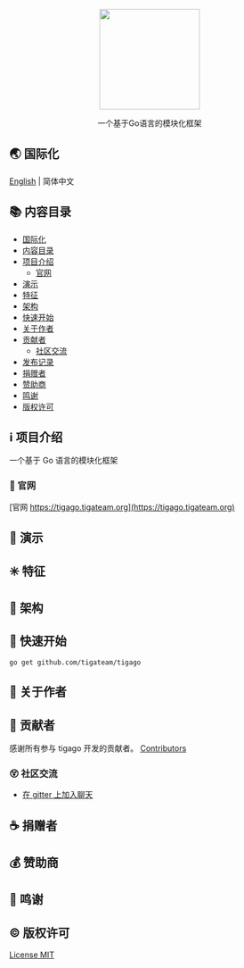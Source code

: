 <!-- # README -->
<p align="center">
   <img src="https://cdn.jsdelivr.net/gh/misitebao/CDN@master/gravatar_tigateam.png" width="180" height="180"/><br/>
</p>
<p align="center">
一个基于Go语言的模块化框架
</p>

<span id="nav-1"></span>

## 🌏 国际化

[English](README.md) | 简体中文

<span id="nav-2"></span>

## 📚 内容目录

- [国际化](#nav-1)
- [内容目录](#nav-2)
- [项目介绍](#nav-3)
  - [官网](#nav-3-1)
- [演示](#nav-4)
- [特征](#nav-5)
- [架构](#nav-6)
- [快速开始](#nav-7)
- [关于作者](#nav-8)
- [贡献者](#nav-9)
  - [社区交流](#nav-9-1)
- [发布记录](CHANGE.md)
- [捐赠者](#nav-11)
- [赞助商](#nav-12)
- [鸣谢](#nav-13)
- [版权许可](#nav-14)

<span id="nav-3"></span>

## ℹ️ 项目介绍

一个基于 Go 语言的模块化框架

<span id="nav-3-1"></span>

### 🔔 官网

[官网 https://tigago.tigateam.org](https://tigago.tigateam.org)

<span id="nav-4"></span>

## 🌅 演示

<span id="nav-5"></span>

## ✳️ 特征

<span id="nav-6"></span>

## 🍊 架构

<span id="nav-7"></span>

## 💎 快速开始

```
go get github.com/tigateam/tigago
```

<span id="nav-8"></span>

## 🙆 关于作者

<span id="nav-9"></span>

## 🌟 贡献者

感谢所有参与 tigago 开发的贡献者。 [Contributors](https://github.com/tigateam/tigago/graphs/contributors)

<span id="nav-9-1"></span>

### 😵 社区交流

- [在 gitter 上加入聊天](https://gitter.im/tigateam/tigago?utm_source=badge&utm_medium=badge&utm_campaign=pr-badge&utm_content=badge)

<span id="nav-11"></span>

## ☕ 捐赠者

<span id="nav-12"></span>

## 💰 赞助商

<span id="nav-13"></span>

## 👏 鸣谢

<span id="nav-14"></span>

## ©️ 版权许可

[License MIT](LICENSE)
